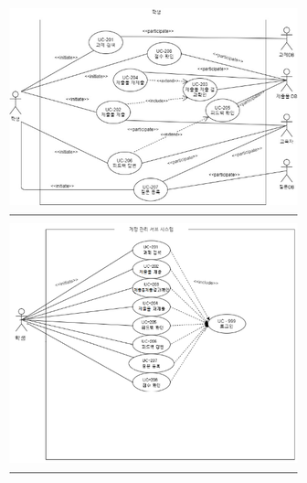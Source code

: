![학생 UC Diagram](img/Module%202%20-%20Use%20Case%20Diagram1.jpg)

-------

![학생 UC Diagram 로그인](img/Module%202%20-%20Use%20Case%20Diagram%202.png)

-------

